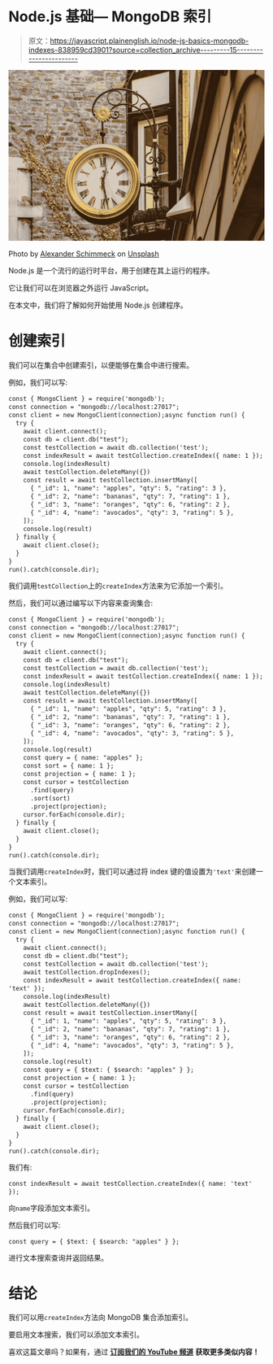 # Node.js 基础— MongoDB 索引

> 原文：<https://javascript.plainenglish.io/node-js-basics-mongodb-indexes-838959cd3901?source=collection_archive---------15----------------------->

![](img/79d2ff87e4fc3dd2d433fe068a1a40db.png)

Photo by [Alexander Schimmeck](https://unsplash.com/@alschim?utm_source=medium&utm_medium=referral) on [Unsplash](https://unsplash.com?utm_source=medium&utm_medium=referral)

Node.js 是一个流行的运行时平台，用于创建在其上运行的程序。

它让我们可以在浏览器之外运行 JavaScript。

在本文中，我们将了解如何开始使用 Node.js 创建程序。

# 创建索引

我们可以在集合中创建索引，以便能够在集合中进行搜索。

例如，我们可以写:

```
const { MongoClient } = require('mongodb');
const connection = "mongodb://localhost:27017";
const client = new MongoClient(connection);async function run() {
  try {
    await client.connect();
    const db = client.db("test");
    const testCollection = await db.collection('test');
    const indexResult = await testCollection.createIndex({ name: 1 });
    console.log(indexResult)
    await testCollection.deleteMany({})
    const result = await testCollection.insertMany([
      { "_id": 1, "name": "apples", "qty": 5, "rating": 3 },
      { "_id": 2, "name": "bananas", "qty": 7, "rating": 1 },
      { "_id": 3, "name": "oranges", "qty": 6, "rating": 2 },
      { "_id": 4, "name": "avocados", "qty": 3, "rating": 5 },
    ]);
    console.log(result)
  } finally {
    await client.close();
  }
}
run().catch(console.dir);
```

我们调用`testCollection`上的`createIndex`方法来为它添加一个索引。

然后，我们可以通过编写以下内容来查询集合:

```
const { MongoClient } = require('mongodb');
const connection = "mongodb://localhost:27017";
const client = new MongoClient(connection);async function run() {
  try {
    await client.connect();
    const db = client.db("test");
    const testCollection = await db.collection('test');
    const indexResult = await testCollection.createIndex({ name: 1 });
    console.log(indexResult)
    await testCollection.deleteMany({})
    const result = await testCollection.insertMany([
      { "_id": 1, "name": "apples", "qty": 5, "rating": 3 },
      { "_id": 2, "name": "bananas", "qty": 7, "rating": 1 },
      { "_id": 3, "name": "oranges", "qty": 6, "rating": 2 },
      { "_id": 4, "name": "avocados", "qty": 3, "rating": 5 },
    ]);
    console.log(result)
    const query = { name: "apples" };
    const sort = { name: 1 };
    const projection = { name: 1 };
    const cursor = testCollection
      .find(query)
      .sort(sort)
      .project(projection);
    cursor.forEach(console.dir);
  } finally {
    await client.close();
  }
}
run().catch(console.dir);
```

当我们调用`createIndex`时，我们可以通过将 index 键的值设置为`'text'`来创建一个文本索引。

例如，我们可以写:

```
const { MongoClient } = require('mongodb');
const connection = "mongodb://localhost:27017";
const client = new MongoClient(connection);async function run() {
  try {
    await client.connect();
    const db = client.db("test");
    const testCollection = await db.collection('test');
    await testCollection.dropIndexes();
    const indexResult = await testCollection.createIndex({ name: 'text' });
    console.log(indexResult)
    await testCollection.deleteMany({})
    const result = await testCollection.insertMany([
      { "_id": 1, "name": "apples", "qty": 5, "rating": 3 },
      { "_id": 2, "name": "bananas", "qty": 7, "rating": 1 },
      { "_id": 3, "name": "oranges", "qty": 6, "rating": 2 },
      { "_id": 4, "name": "avocados", "qty": 3, "rating": 5 },
    ]);
    console.log(result)
    const query = { $text: { $search: "apples" } };
    const projection = { name: 1 };
    const cursor = testCollection
      .find(query)
      .project(projection);
    cursor.forEach(console.dir);
  } finally {
    await client.close();
  }
}
run().catch(console.dir);
```

我们有:

```
const indexResult = await testCollection.createIndex({ name: 'text' });
```

向`name`字段添加文本索引。

然后我们可以写:

```
const query = { $text: { $search: "apples" } };
```

进行文本搜索查询并返回结果。

# 结论

我们可以用`createIndex`方法向 MongoDB 集合添加索引。

要启用文本搜索，我们可以添加文本索引。

喜欢这篇文章吗？如果有，通过 [**订阅我们的 YouTube 频道**](https://www.youtube.com/channel/UCtipWUghju290NWcn8jhyAw?sub_confirmation=true) **获取更多类似内容！**